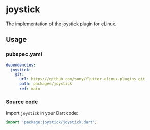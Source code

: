 # joystick

The implementation of the joystick plugin for eLinux.

## Usage

### pubspec.yaml
```yaml
dependencies:
  joystick:
    git:
      url: https://github.com/sony/flutter-elinux-plugins.git
      path: packages/joystick
      ref: main
```

### Source code
Import `joystick` in your Dart code:
```dart
import 'package:joystick/joystick.dart';
```
